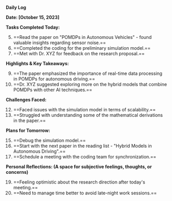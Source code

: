**Daily Log**

**Date: [October 15, 2023]**

  

**Tasks Completed Today:**

5. ==Read the paper on "POMDPs in Autonomous Vehicles" - found valuable insights regarding sensor noise.==
6. ==Completed the coding for the preliminary simulation model.==
7. ==Met with Dr. XYZ for feedback on the research proposal.==

**Highlights & Key Takeaways:**

9. ==The paper emphasized the importance of real-time data processing in POMDPs for autonomous driving.==
10. ==Dr. XYZ suggested exploring more on the hybrid models that combine POMDPs with other AI techniques.==

**Challenges Faced:**

12. ==Faced issues with the simulation model in terms of scalability.==
13. ==Struggled with understanding some of the mathematical derivations in the paper.==

**Plans for Tomorrow:**

15. ==Debug the simulation model.==
16. ==Start with the next paper in the reading list - "Hybrid Models in Autonomous Driving".==
17. ==Schedule a meeting with the coding team for synchronization.==

**Personal Reflections: (A space for subjective feelings, thoughts, or concerns)**

19. ==Feeling optimistic about the research direction after today's meeting.==
20. ==Need to manage time better to avoid late-night work sessions.==